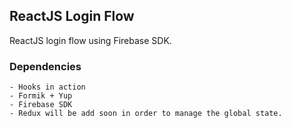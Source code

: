 ## ReactJS Login Flow

ReactJS login flow using Firebase SDK.

### Dependencies
    - Hooks in action
    - Formik + Yup
    - Firebase SDK
    - Redux will be add soon in order to manage the global state.
